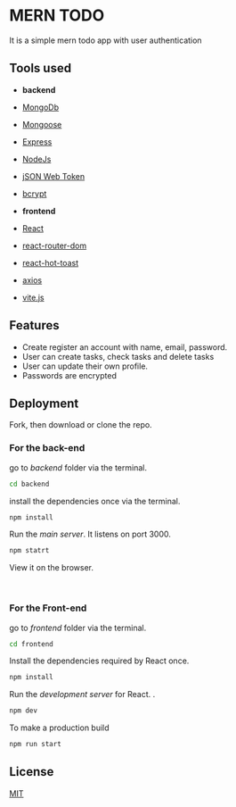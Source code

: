 
# MERN TODO

It is a simple mern todo app with user authentication

## Tools used

- **backend**
- [MongoDb](https://www.mongodb.com/)
- [Mongoose](https://mongoosejs.com/)
- [Express](https://expressjs.com/)
- [NodeJs](https://nodejs.org/)
- [jSON Web Token](https://jwt.io/)
- [bcrypt](https://www.npmjs.com/package/bcrypt)

- **frontend**
- [React](https://reactjs.org/)
- [react-router-dom](https://reacttraining.com/react-router/web/guides/quick-start)
- [react-hot-toast](https://react-hot-toast.com)
- [axios](https://www.npmjs.com/package/axios)
- [vite.js](https://vite.net/)
## Features

- Create register an account with name, email, password.
- User can create tasks, check tasks and delete tasks
- User can update their own profile.
- Passwords are encrypted


## Deployment

Fork, then download or clone the repo.


### For the **back-end**

go to *backend* folder via the terminal.

```bash
cd backend
```

install the dependencies once via the terminal.
```bash
npm install
```

Run the *main server*. It listens on port 3000.
```bash
npm statrt
```
View it on the browser.

<br>

### For the **Front-end**

go to *frontend* folder via the terminal.

```bash
cd frontend
```

Install the dependencies required by React once.
```bash
npm install
```

Run the *development server* for React. .
```bash
npm dev
```

To make a production build
```bash
npm run start
```



## License

[MIT](https://choosealicense.com/licenses/mit/)

